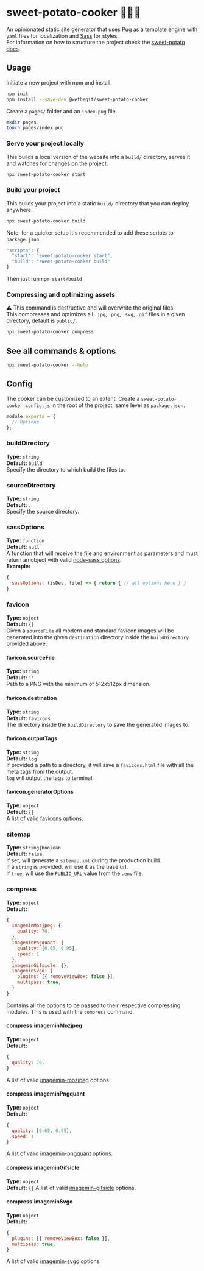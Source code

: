 # sweet-potato-cooker 🍠👩‍🍳

An opinionated static site generator that uses [Pug](https://pugjs.org/api/getting-started.html) as a template engine with `yaml` files for localization and [Sass](https://sass-lang.com/) for styles.  
For information on how to structure the project check the [sweet-potato docs](https://github.com/wethegit/sweet-potato).

## Usage

Initiate a new project with npm and install.

```sh
npm init
npm install --save-dev @wethegit/sweet-potato-cooker
```

Create a `pages/` folder and an `index.pug` file.

```sh
mkdir pages
touch pages/index.pug
```

### Serve your project locally

This builds a local version of the website into a `build/` directory, serves it and watches for changes on the project.

```sh
npx sweet-potato-cooker start
```

### Build your project

This builds your project into a static `build/` directory that you can deploy anywhere.

```sh
npx sweet-potato-cooker build
```

Note: for a quicker setup it's recommended to add these scripts to `package.json`.

```js
"scripts": {
  "start": "sweet-potato-cooker start",
  "build": "sweet-potato-cooker build"
}
```

Then just run `npm start/build`

### Compressing and optimizing assets

⚠️ This command is destructive and will overwrite the original files.  
This compresses and optimizes all `.jpg`, `.png`, `.svg`, `.gif` files in a given directory, default is `public/`.

```sh
npx sweet-potato-cooker compress
```

## See all commands & options

```sh
npx sweet-potato-cooker --help
```

## Config

The cooker can be customized to an extent.
Create a `sweet-potato-cooker.config.js` in the root of the project, same level as `package.json`.

```js
module.exports = {
  // Options
};
```

### buildDirectory

**Type:** `string`  
**Default:** `build`  
Specify the directory to which build the files to.

### sourceDirectory

**Type:** `string`  
**Default:** `.`  
Specify the source directory.

### sassOptions

**Type:** `function`  
**Default:** `null`  
A function that will receive the file and environment as parameters and must return an object with valid [node-sass options](https://www.npmjs.com/package/node-sass).  
**Example:**

```js
{
  sassOptions: (isDev, file) => { return { // all options here } }
}
```

### favicon

**Type:** `object`  
**Default:** `{}`  
Given a `sourceFile` all modern and standard favicon images will be generated into the given `destination` directory inside the `buildDirectory` provided above.

#### favicon.sourceFile

**Type:** `string`  
**Default:** `''`  
Path to a PNG with the minimum of 512x512px dimension.

#### favicon.destination

**Type:** `string`  
**Default:** `favicons`  
The directory inside the `buildDirectory` to save the generated images to.

#### favicon.outputTags

**Type:** `string`  
**Default:** `log`  
If provided a path to a directory, it will save a `favicons.html` file with all the meta tags from the output.  
`log` will output the tags to terminal.

#### favicon.generatorOptions

**Type:** `object`  
**Default:** `{}`  
A list of valid [favicons](https://www.npmjs.com/package/favicons) options.

### sitemap

**Type:** `string|boolean`  
**Default:** `false`  
If set, will generate a `sitemap.xml` during the production build.  
If a `string` is provided, will use it as the base url.  
If `true`, will use the `PUBLIC_URL` value from the `.env` file.

### compress

**Type:** `object`  
**Default:**

```js
{
  imageminMozjpeg: {
    quality: 70,
  },
  imageminPngquant: {
    quality: [0.65, 0.95],
    speed: 1
  },
  imageminGifsicle: {},
  imageminSvgo: {
    plugins: [{ removeViewBox: false }],
    multipass: true,
  }
}
```

Contains all the options to be passed to their respective compressing modules. This is used with the `compress` command.

#### compress.imageminMozjpeg

**Type:** `object`  
**Default:**

```js
{
  quality: 70,
}
```

A list of valid [imagemin-mozjpeg](https://www.npmjs.com/package/imagemin-mozjpeg) options.

#### compress.imageminPngquant

**Type:** `object`  
**Default:**

```js
{
  quality: [0.65, 0.95],
  speed: 1
}
```

A list of valid [imagemin-pngquant](https://www.npmjs.com/package/imagemin-pngquant) options.

#### compress.imageminGifsicle

**Type:** `object`  
**Default:** `{}`
A list of valid [imagemin-gifsicle](https://www.npmjs.com/package/imagemin-gifsicle) options.

#### compress.imageminSvgo

**Type:** `object`  
**Default:**

```js
{
  plugins: [{ removeViewBox: false }],
  multipass: true,
}
```

A list of valid [imagemin-svgo](https://www.npmjs.com/package/imagemin-svgo) options.
